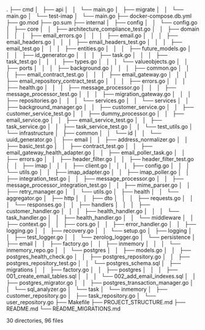 .
├── cmd
│   ├── api
│   │   └── main.go
│   ├── migrate
│   │   └── main.go
│   └── test-imap
│       └── main.go
├── docker-compose.db.yml
├── go.mod
├── go.sum
├── internal
│   ├── config
│   │   └── config.go
│   ├── core
│   │   ├── architecture_compliance_test.go
│   │   ├── domain
│   │   │   ├── email_errors.go
│   │   │   ├── email.go
│   │   │   ├── email_headers.go
│   │   │   ├── email_headers_test.go
│   │   │   ├── email_test.go
│   │   │   ├── entities.go
│   │   │   ├── future_models.go
│   │   │   ├── id_generator.go
│   │   │   ├── task.go
│   │   │   ├── task_test.go
│   │   │   ├── types.go
│   │   │   └── valueobjects.go
│   │   ├── ports
│   │   │   ├── background.go
│   │   │   ├── common.go
│   │   │   ├── email_contract_test.go
│   │   │   ├── email_gateway.go
│   │   │   ├── email_repository_contract_test.go
│   │   │   ├── errors.go
│   │   │   ├── health.go
│   │   │   ├── message_processor.go
│   │   │   ├── message_processor_test.go
│   │   │   ├── migration_gateway.go
│   │   │   ├── repositories.go
│   │   │   └── services.go
│   │   └── services
│   │       ├── background_manager.go
│   │       ├── customer_service.go
│   │       ├── customer_service_test.go
│   │       ├── dummy_processor.go
│   │       ├── email_service.go
│   │       ├── email_service_test.go
│   │       ├── task_service.go
│   │       ├── task_service_test.go
│   │       └── test_utils.go
│   └── infrastructure
│       ├── common
│       │   └── id
│       │       └── uuid_generator.go
│       ├── email
│       │   ├── address_normalizer.go
│       │   ├── basic_test.go
│       │   ├── contract_test.go
│       │   ├── email_gateway_health_adapter.go
│       │   ├── email_poller_task.go
│       │   ├── errors.go
│       │   ├── header_filter.go
│       │   ├── header_filter_test.go
│       │   ├── imap
│       │   │   ├── client.go
│       │   │   ├── config.go
│       │   │   └── utils.go
│       │   ├── imap_adapter.go
│       │   ├── imap_poller.go
│       │   ├── integration_test.go
│       │   ├── message_processor.go
│       │   ├── message_processor_integration_test.go
│       │   ├── mime_parser.go
│       │   ├── retry_manager.go
│       │   └── utils.go
│       ├── health
│       │   └── aggregator.go
│       ├── http
│       │   ├── dto
│       │   │   ├── requests.go
│       │   │   └── responses.go
│       │   ├── handlers
│       │   │   ├── customer_handler.go
│       │   │   ├── health_handler.go
│       │   │   └── task_handler.go
│       │   ├── health_handler.go
│       │   └── middleware
│       │       ├── context.go
│       │       ├── cors.go
│       │       ├── error_handler.go
│       │       ├── logging.go
│       │       ├── recovery.go
│       │       └── setup.go
│       ├── logging
│       │   ├── test_logger.go
│       │   └── zerolog_logger.go
│       └── persistence
│           ├── email
│           │   ├── factory.go
│           │   ├── inmemory
│           │   │   └── inmemory_repo.go
│           │   └── postgres
│           │       ├── models.go
│           │       ├── postgres_health_check.go
│           │       ├── postgres_repository.go
│           │       ├── postgres_repository_test.go
│           │       └── postgres_schema.sql
│           ├── migrations
│           │   ├── factory.go
│           │   ├── postgres
│           │   │   ├── 001_create_email_tables.sql
│           │   │   └── 002_add_email_indexes.sql
│           │   ├── postgres_migrator.go
│           │   ├── postgres_transaction_manager.go
│           │   └── sql_analyzer.go
│           └── task
│               └── inmemory
│                   ├── customer_repository.go
│                   ├── task_repository.go
│                   └── user_repository.go
├── Makefile
├── PROJECT_STRUCTURE.md
├── README.md
└── README_MIGRATIONS.md

30 directories, 96 files
